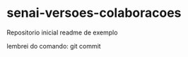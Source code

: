 # senai-versoes-colaboracoes

Repositorio inicial
readme de exemplo

lembrei do comando: git commit
